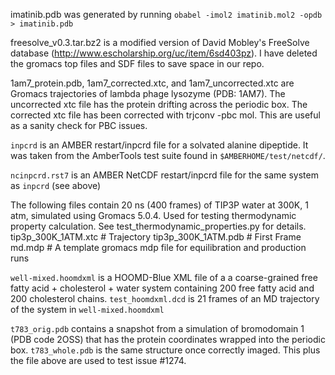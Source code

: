 imatinib.pdb was generated by running `obabel -imol2 imatinib.mol2 -opdb > imatinib.pdb`


freesolve_v0.3.tar.bz2 is a modified version of David Mobley's FreeSolve database (http://www.escholarship.org/uc/item/6sd403pz).  I have deleted the gromacs top files and SDF files to save space in our repo.


1am7_protein.pdb, 1am7_corrected.xtc, and 1am7_uncorrected.xtc are Gromacs trajectories of lambda phage lysozyme (PDB: 1AM7).  The uncorrected xtc file has the protein drifting across the periodic box.  The
corrected xtc file has been corrected with trjconv -pbc mol.  This are useful as a sanity check for PBC issues.

`inpcrd` is an AMBER restart/inpcrd file for a solvated alanine dipeptide. It
was taken from the AmberTools test suite found in `$AMBERHOME/test/netcdf/`.

`ncinpcrd.rst7` is an AMBER NetCDF restart/inpcrd file for the same system as
`inpcrd` (see above)

The following files contain 20 ns (400 frames) of TIP3P water at 300K, 1 atm, simulated using Gromacs 5.0.4.  Used for testing thermodynamic property calculation.
See test_thermodynamic_properties.py for details.
tip3p_300K_1ATM.xtc  # Trajectory
tip3p_300K_1ATM.pdb  # First Frame
md.mdp  # A template gromacs mdp file for equilibration and production runs

`well-mixed.hoomdxml` is a HOOMD-Blue XML file of a a coarse-grained free fatty acid +
cholesterol + water system containing 200 free fatty acid and 200 cholesterol chains.
`test_hoomdxml.dcd` is 21 frames of an MD trajectory of the system in `well-mixed.hoomdxml`

`t783_orig.pdb` contains a snapshot from a simulation of bromodomain 1 (PDB code
 2OSS) that has the protein coordinates wrapped into the periodic box.
`t783_whole.pdb` is the same structure once correctly imaged. This plus the file
 above are used to test issue #1274.
